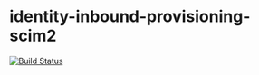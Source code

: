 # identity-inbound-provisioning-scim2
[![Build Status](http://192.168.8.101:8080/job/Test/2/badge/icon)](http://192.168.8.101:8080/job/Test/2/)

